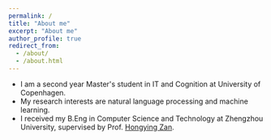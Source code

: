 ```yaml
---
permalink: /
title: "About me"
excerpt: "About me"
author_profile: true
redirect_from: 
  - /about/
  - /about.html
---
```


- I am a second year Master's student in IT and Cognition at University of Copenhagen.
- My research interests are natural language processing and machine learning.
- I received my B.Eng in Computer Science and Technology at Zhengzhou University, supervised by Prof. [Hongying Zan](https://baike.baidu.com/item/昝红英/9453786?fr=aladdin).
